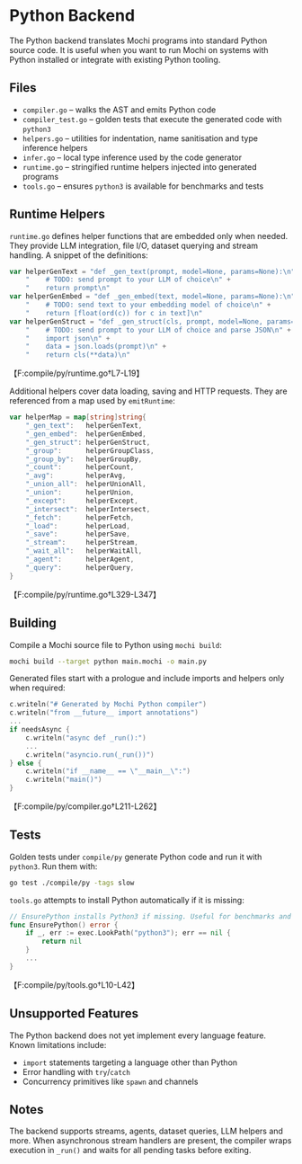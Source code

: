 # Python Backend

The Python backend translates Mochi programs into standard Python source code. It is useful when you want to run Mochi on systems with Python installed or integrate with existing Python tooling.

## Files

- `compiler.go` – walks the AST and emits Python code
- `compiler_test.go` – golden tests that execute the generated code with `python3`
- `helpers.go` – utilities for indentation, name sanitisation and type inference helpers
- `infer.go` – local type inference used by the code generator
- `runtime.go` – stringified runtime helpers injected into generated programs
- `tools.go` – ensures `python3` is available for benchmarks and tests

## Runtime Helpers

`runtime.go` defines helper functions that are embedded only when needed. They provide LLM integration, file I/O, dataset querying and stream handling. A snippet of the definitions:

```go
var helperGenText = "def _gen_text(prompt, model=None, params=None):\n" +
    "    # TODO: send prompt to your LLM of choice\n" +
    "    return prompt\n"
var helperGenEmbed = "def _gen_embed(text, model=None, params=None):\n" +
    "    # TODO: send text to your embedding model of choice\n" +
    "    return [float(ord(c)) for c in text]\n"
var helperGenStruct = "def _gen_struct(cls, prompt, model=None, params=None):\n" +
    "    # TODO: send prompt to your LLM of choice and parse JSON\n" +
    "    import json\n" +
    "    data = json.loads(prompt)\n" +
    "    return cls(**data)\n"
```
【F:compile/py/runtime.go†L7-L19】

Additional helpers cover data loading, saving and HTTP requests. They are referenced from a map used by `emitRuntime`:

```go
var helperMap = map[string]string{
    "_gen_text":   helperGenText,
    "_gen_embed":  helperGenEmbed,
    "_gen_struct": helperGenStruct,
    "_group":      helperGroupClass,
    "_group_by":   helperGroupBy,
    "_count":      helperCount,
    "_avg":        helperAvg,
    "_union_all":  helperUnionAll,
    "_union":      helperUnion,
    "_except":     helperExcept,
    "_intersect":  helperIntersect,
    "_fetch":      helperFetch,
    "_load":       helperLoad,
    "_save":       helperSave,
    "_stream":     helperStream,
    "_wait_all":   helperWaitAll,
    "_agent":      helperAgent,
    "_query":      helperQuery,
}
```
【F:compile/py/runtime.go†L329-L347】

## Building

Compile a Mochi source file to Python using `mochi build`:

```bash
mochi build --target python main.mochi -o main.py
```

Generated files start with a prologue and include imports and helpers only when required:

```go
c.writeln("# Generated by Mochi Python compiler")
c.writeln("from __future__ import annotations")
...
if needsAsync {
    c.writeln("async def _run():")
    ...
    c.writeln("asyncio.run(_run())")
} else {
    c.writeln("if __name__ == \"__main__\":")
    c.writeln("main()")
}
```
【F:compile/py/compiler.go†L211-L262】

## Tests

Golden tests under `compile/py` generate Python code and run it with `python3`. Run them with:

```bash
go test ./compile/py -tags slow
```

`tools.go` attempts to install Python automatically if it is missing:

```go
// EnsurePython installs Python3 if missing. Useful for benchmarks and tests.
func EnsurePython() error {
    if _, err := exec.LookPath("python3"); err == nil {
        return nil
    }
    ...
}
```
【F:compile/py/tools.go†L10-L42】

## Unsupported Features

The Python backend does not yet implement every language feature. Known
limitations include:

* `import` statements targeting a language other than Python
* Error handling with `try`/`catch`
* Concurrency primitives like `spawn` and channels

## Notes

The backend supports streams, agents, dataset queries, LLM helpers and more. When asynchronous stream handlers are present, the compiler wraps execution in `_run()` and waits for all pending tasks before exiting.
